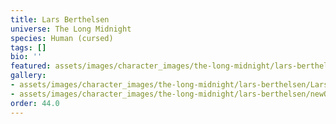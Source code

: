 ```yaml
---
title: Lars Berthelsen
universe: The Long Midnight
species: Human (cursed)
tags: []
bio: ''
featured: assets/images/character_images/the-long-midnight/lars-berthelsen/Lars_guy.webp
gallery:
- assets/images/character_images/the-long-midnight/lars-berthelsen/Lars_guy.webp
- assets/images/character_images/the-long-midnight/lars-berthelsen/newOCDROPP.webp
order: 44.0
---
```

